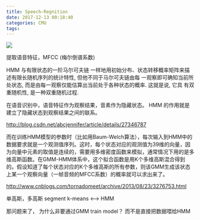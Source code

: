 ```yaml
---
title: Speech-Regnition
date: 2017-12-13 00:18:40
categories: CMU
tags:
---
```


![](http://img.blog.csdn.net/20140528175313171?watermark/2/text/aHR0cDovL2Jsb2cuY3Nkbi5uZXQvYWJjamVubmlmZXI=/font/5a6L5L2T/fontsize/400/fill/I0JBQkFCMA==/dissolve/70/gravity/SouthEast)

提取语音特征，MFCC (梅尔倒谱系数)

HMM 与有限状态的一阶马尔可夫链
一样地用初始分布、状态转移概率矩阵来描述有限长随机序列的统计特性, 但他不同于马尔可夫链由每
一观察即可确知当前所处状态, 而是由每一观察仅能估算出当前处于各种状态的概率. 这就是说, 它具
有双重随机性, 是一种双重随机过程.

在语音识别中，语音特征作为观察结果，音素作为隐藏状态。 HMM 的作用就是建立了隐藏状态到观察结果之间的联系。

http://blog.csdn.net/abcjennifer/article/details/27346787

而在训练HMM模型的参数时（比如用Baum-Welch算法），每次输入到HMM中的数据要求就是一个观测值序列。这时，每个状态对应的观测值为39维的向量，因为向量中元素的取值是连续的，需要用多维密度函数来模拟，通常情况下用的是多维高斯函数。在GMM-HMM体系中，这个拟合函数是用K个多维高斯混合得到的。假设知道了每个状态对应的K个多维高斯的所有参数，则该GMM生成该状态上某一个观察向量（一帧音频的MFCC系数）的概率就可以求出来了。

http://www.cnblogs.com/tornadomeet/archive/2013/08/23/3276753.html

单高斯，多高斯
segment k-means <--> HMM

那问题来了， 为什么非要通过GMM train model？ 而不是直接把数据喂给HMM

